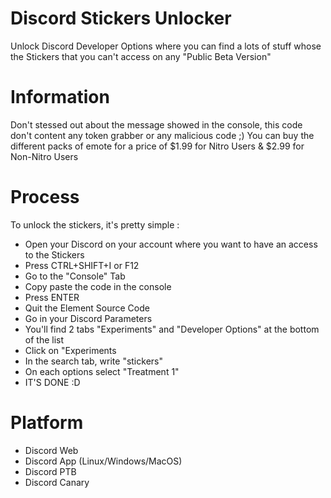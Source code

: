 # Discord Stickers Unlocker
Unlock Discord Developer Options where you can find a lots of stuff whose the Stickers that you can't access on any "Public Beta Version"

# Information
Don't stessed out about the message showed in the console, this code don't content any token grabber or any malicious code ;)
You can buy the different packs of emote for a price of $1.99 for Nitro Users & $2.99 for Non-Nitro Users

# Process
To unlock the stickers, it's pretty simple :
- Open your Discord on your account where you want to have an access to the Stickers
- Press CTRL+SHIFT+I or F12
- Go to the "Console" Tab
- Copy paste the code in the console
- Press ENTER
- Quit the Element Source Code
- Go in your Discord Parameters
- You'll find 2 tabs "Experiments" and "Developer Options" at the bottom of the list
- Click on "Experiments
- In the search tab, write "stickers"
- On each options select "Treatment 1"
- IT'S DONE :D

# Platform
- Discord Web
- Discord App (Linux/Windows/MacOS)
- Discord PTB
- Discord Canary

